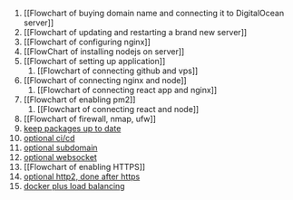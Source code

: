 1. [[Flowchart of buying domain name and connecting it to DigitalOcean server]]
2. [[Flowchart of updating and restarting a brand new server]]
3. [[Flowchart of configuring nginx]]
4. [[FlowChart of installing nodejs on server]]
5. [[Flowchart of setting up application]]
	1. [[Flowchart of connecting github and vps]]
6. [[Flowchart of connecting nginx and node]]
	1. [[Flowchart of connecting react app and nginx]]
7. [[Flowchart of enabling pm2]]
	1. [[Flowchart of connecting react and node]]
8. [[Flowchart of firewall, nmap, ufw]]
9. [keep packages up to date](obsidian://open?vault=Obsidian%20Vault&file=Coding%2FCourses%2FFrontendMasters%20Full%20Stack%2FFlowchart%20of%20keeping%20packages%20up%20to%20date)
10. [optional ci/cd](obsidian://open?vault=Obsidian%20Vault&file=Coding%2FCourses%2FFrontendMasters%20Full%20Stack%2FFlowchart%20of%20CI%20CD)
11. [optional subdomain](obsidian://open?vault=Obsidian%20Vault&file=Coding%2FCourses%2FFrontendMasters%20Full%20Stack%2FFlowchart%20of%20adding%20a%20subdomain)
12. [optional websocket](obsidian://open?vault=Obsidian%20Vault&file=Coding%2FCourses%2FFrontendMasters%20Full%20Stack%2FFlowchart%20of%20adding%20websocket)
13. [[Flowchart of enabling HTTPS]]
14. [optional http2, done after https](obsidian://open?vault=Obsidian%20Vault&file=Coding%2FCourses%2FFrontendMasters%20Full%20Stack%2FFlowchart%20of%20enabling%20http2)
15. [docker plus load balancing](obsidian://open?vault=Obsidian%20Vault&file=Coding%2FCourses%2FFrontendMasters%20Full%20Stack%2FFlowchart%20of%20docker%20plus%20load%20balancing)